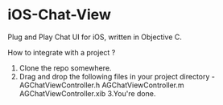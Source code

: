 # iOS-Chat-View
Plug and Play Chat UI for iOS, written in Objective C. 

How to integrate with a project ?

1. Clone the repo somewhere.
2. Drag and drop the following files in your project directory -
    AGChatViewController.h
    AGChatViewController.m 
    AGChatViewController.xib 
3.You're done.
